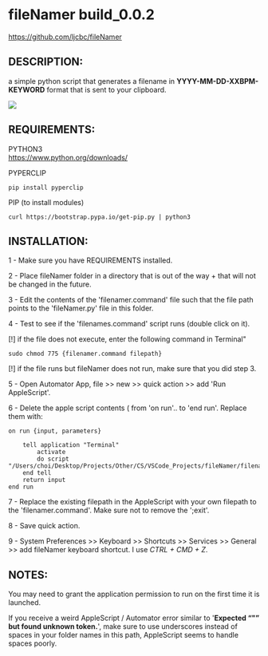 # **fileNamer build_0.0.2**

https://github.com/ljcbc/fileNamer

## DESCRIPTION:

a simple python script that generates a filename in **YYYY-MM-DD-XXBPM-KEYWORD** format that is sent to your clipboard.

![](https://media.giphy.com/media/k5TVqhx76GhfTifBjL/giphy.gif)

## REQUIREMENTS:

PYTHON3\
https://www.python.org/downloads/


PYPERCLIP
```
pip install pyperclip
```

PIP (to install modules)
```
curl https://bootstrap.pypa.io/get-pip.py | python3
```


## INSTALLATION:

1 - Make sure you have REQUIREMENTS installed.

2 - Place fileNamer folder in a directory that is out of the way + that will not be changed in the future.

3 - Edit the contents of the 'filenamer.command' file such that the file path points to the 'fileNamer.py' file in this folder.

4 - Test to see if the 'filenames.command' script runs (double click on it).

[!] if the file does not execute, enter the following command in Terminal"
```shell 
sudo chmod 775 {filenamer.command filepath}
```

[!] if the file runs but fileNamer does not run, make sure that you did step 3.

5 - Open Automator App, file >> new >> quick action >> add 'Run AppleScript'.

6 - Delete the apple script contents ( from 'on run'.. to 'end run'. Replace them with:

```AppleScript
on run {input, parameters}
	
	tell application "Terminal"
		activate
		do script "/Users/choi/Desktop/Projects/Other/CS/VSCode_Projects/fileNamer/filenamer.command;exit"
	end tell
	return input
end run
```

7 - Replace the existing filepath in the AppleScript with your own filepath to the 'filenamer.command'. Make sure not to remove the ';exit'.

8 - Save quick action.

9 - System Preferences >> Keyboard >> Shortcuts >> Services >> General >> add fileNamer keyboard shortcut. I use *CTRL + CMD + Z*.


## NOTES:

You may need to grant the application permission to run on the first time it is launched.

If you receive a weird AppleScript / Automator error similar to '**Expected “"” but found unknown token.**', make sure to use underscores instead of spaces in your folder names in this path, AppleScript seems to handle spaces poorly.
